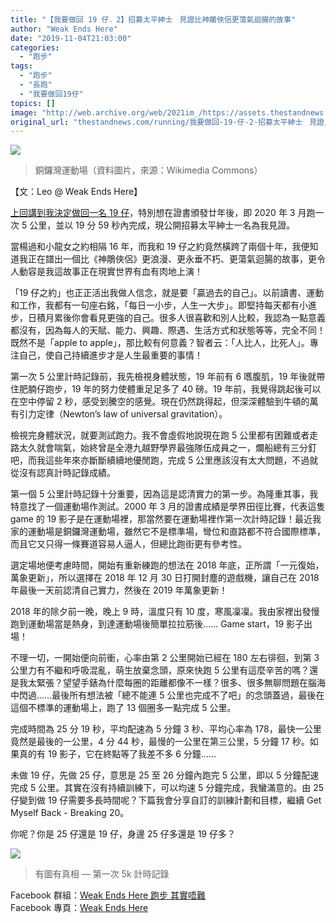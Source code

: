 ```yaml
---
title: "【我要做回 19 仔．2】招募太平紳士ㅤ見證比神鵰俠侶更蕩氣迴腸的故事"
author: "Weak Ends Here"
date: "2019-11-04T21:03:00"
categories:
  - "跑步"
tags:
  - "跑步"
  - "長跑"
  - "我要做回19仔"
topics: []
image: "http://web.archive.org/web/2021im_/https://assets.thestandnews.com/media/photos/0_pzGpQ_892jfgS.png"
original_url: "thestandnews.com/running/我要做回-19-仔-2-招募太平紳士ᅠ見證比神鵰俠侶更蕩氣迴腸的故事"
---
```

![](http://web.archive.org/web/2021im_/https://assets.thestandnews.com/media/photos/0_pzGpQ_892jfgS.png)
> 銅鑼灣運動場（資料圖片，來源：Wikimedia Commons）

【文：Leo @ Weak Ends Here】

[上回講到我決定做回一名 19 仔](../../running/%E6%88%91%E8%A6%81%E5%81%9A%E5%9B%9E-19-%E4%BB%94/)，特別想在證書頒發廿年後，即 2020 年 3 月跑一次 5 公里，並以 19 分 59 秒內完成，現公開招募太平紳士一名為我見證。

當楊過和小龍女之約相隔 16 年，而我和 19 仔之約竟然橫跨了兩個十年，我便知道我正在譜出一個比《神鵰俠侶》更浪漫、更永垂不朽、更蕩氣迴腸的故事，更令人動容是我這故事正在現實世界有血有肉地上演！

「19 仔之約」也正正活出我做人信念，就是要「贏過去的自己」。以前讀書、運動和工作，我都有一句座右銘，「每日一小步，人生一大步」。即堅持每天都有小進步，日積月累後你會看見更強的自己。很多人很喜歡和別人比較，我認為一點意義都沒有，因為每人的天賦、能力、興趣、際遇、生活方式和狀態等等，完全不同！既然不是「apple to apple」，那比較有何意義？智者云：「人比人，比死人」。專注自己，使自己持續進步才是人生最重要的事情！

第一次 5 公里計時記錄前，我先檢視身體狀態，19 年前有 6 嚿腹肌，19 年後就帶住肥腩仔跑步，19 年的努力使體重足足多了 40 磅。19 年前，我覺得跳起後可以在空中停留 2 秒，感受到騰空的感覺。現在仍然跳得起，但深深體驗到牛頓的萬有引力定律（Newton’s law of universal gravitation）。

檢視完身體狀況，就要測試跑力。我不會虛假地說現在跑 5 公里都有困難或者走路太久就會喘氣，始終曾是全港九越野學界最強隊伍成員之一，爛船總有三分釘吧，而我這些年來亦斷斷續續地優閒跑，完成 5 公里應該沒有太大問題，不過就從沒有認真計時記錄成績。

第一個 5 公里計時記錄十分重要，因為這是認清實力的第一步。為隆重其事，我特意找了一個運動場作測試。2000 年 3 月的證書成績是學界田徑比賽，代表這隻 game 的 19 影子是在運動場裡，那當然要在運動場裡作第一次計時記錄！最近我家的運動場是銅鑼灣運動場，雖然它不是標準場，彎位和直路都不符合國際標準，而且它又只得一條賽道容易人逼人，但總比跑街更有參考性。

選定場地便考慮時間，開始有重新練跑的想法在 2018 年底，正所謂「一元復始，萬象更新」，所以選擇在 2018 年 12 月 30 日打開封塵的遊戲機，讓自己在 2018 年最後一天前認清自己實力，然後在 2019 年萬象更新！

2018 年的除夕前一晚，晚上 9 時，溫度只有 10 度，寒風凜凜。我由家裡出發慢跑到運動場當是熱身，到達運動場後簡單拉拉筋後…… Game start，19 影子出場！

不理一切，一開始便向前衝，心率由第 2 公里開始已經在 180 左右徘徊，到第 3 公里力有不繼和呼吸混亂，萌生放棄念頭，原來快跑 5 公里有這麼辛苦的嗎？還是我太緊張？望望手錶為什麼每圈的距離都像不一樣？很多、很多無聊問題在腦海中閃過……最後所有想法被「總不能連 5 公里也完成不了吧」的念頭蓋過，最後在這個不標準的運動場上，跑了 13 個圈多一點完成 5 公里。

完成時間為 25 分 19 秒，平均配速為 5 分鐘 3 秒、平均心率為 178，最快一公里竟然是最後的一公里，4 分 44 秒，最慢的一公里在第三公里，5 分鐘 17 秒。如果真的有 19 影子，它在終點等了我差不多 6 分鐘……

未做 19 仔，先做 25 仔，意思是 25 至 26 分鐘內跑完 5 公里，即以 5 分鐘配速完成 5 公里。其實在沒有持續訓練下，可以均速 5 分鐘完成，我蠻滿意的。由 25 仔變到做 19 仔需要多長時間呢？下篇我會分享自訂的訓練計劃和目標，繼續 Get Myself Back - Breaking 20。

你呢？你是 25 仔還是 19 仔，身邊 25 仔多還是 19 仔多？

![](http://web.archive.org/web/2021im_/https://assets.thestandnews.com/media/photos/76267794_l32G2_UEUMj2N.jpg)
> 有圖有真相 — 第一次 5k 計時記錄

Facebook 群組：[Weak Ends Here 跑步 其實唔難](http://web.archive.org/web/20211229132247/https://www.facebook.com/groups/498772610150499/)  
Facebook 專頁：[Weak Ends Here](http://web.archive.org/web/20211229132247/https://www.facebook.com/Weak-Ends-Here-753770388079839/)